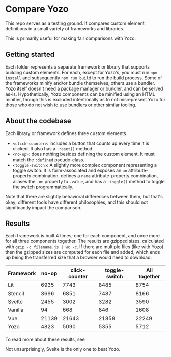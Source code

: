 # Compare Yozo

This repo serves as a testing ground. It compares custom element definitions in a small variety of frameworks and libraries.

This is primarily useful for making fair comparisons with Yozo.

## Getting started

Each folder represents a separate framework or library that supports building custom elements. For each, except for Yozo's, you must run `npm install` and subsequently `npm run build` to run the build process. Some of the frameworks minify and/or bundle themselves, others use a bundler. Yozo itself doesn't need a package manager or bundler, and can be served as-is. Hypothetically, Yozo components can be minified using an HTML minifier, though this is excluded intentionally as to not misrepresent Yozo for those who do not wish to use bundlers or other similar tooling.

## About the codebase

Each library or framework defines three custom elements.

- `<click-counter>`: includes a button that counts up every time it is clicked. It also has a `.reset()` method.
- `<no-op>`: does nothing besides defining the custom element. It must match the `:defined` pseudo-class.
- `<toggle-switch>`: A slightly more complex component representing a toggle switch. It is form-associated and exposes an `on` attribute-property combination, defines a `name` attribute-property combination, aliases the `.on` property to `.value`, and has a `.toggle()` method to toggle the switch programmatically.

Note that there are slightly behavioral differences between them, but that's okay; different tools have different philosophies, and this should not significantly impact the comparison.

## Results

Each framework is built 4 times; one for each component, and once more for all three components together. The results are gzipped sizes, calculated with `gzip -c filename.js | wc -c`. If there are multiple files (like with Yozo) then the gzipped sizes are computed for each file and added, which ends up being the transferred size that a browser would need to download.

| Framework | no-op     | click-counter | toggle-switch | All together |
| --------- | --------- | ------------- | ------------- | ------------ |
| Lit       |  6935     |  7743         |  8485         |  8754        |
| Stencil   |  3696     |  6851         |  7487         |  8166        |
| Svelte    |  2455     |  3002         |  3282         |  3590        |
| Vanilla   |    94     |   668         |   846         |  1608        |
| Vue       | 21139     | 21643         | 21858         | 22249        |
| Yozo      |  4823     |  5090         |  5355         |  5712        |

To read more about these results, see

Not unsurprisingly, Svelte is the only one to beat Yozo.

